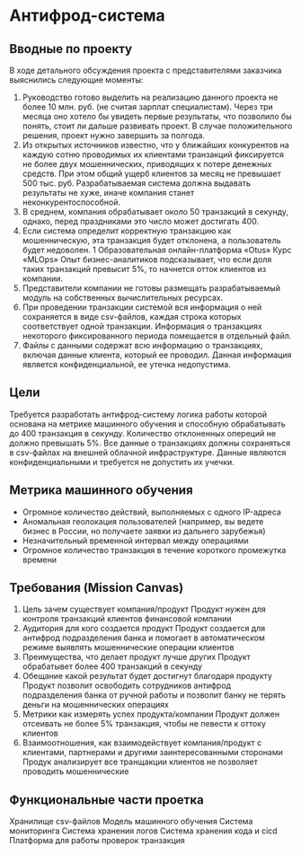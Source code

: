 # Антифрод-система

## Вводные по проекту

В ходе детального обсуждения проекта с представителями заказчика
выяснились следующие моменты:
1. Руководство готово выделить на реализацию данного проекта не более 10 млн. руб. (не считая зарплат специалистам). Через три месяца оно хотело бы увидеть первые результаты, что позволило бы понять, стоит ли дальше развивать проект. В случае положительного решения, проект нужно завершить за полгода. 
2. Из открытых источников известно, что у ближайших конкурентов на каждую сотню проводимых их клиентами транзакций фиксируется не более двух мошеннических, приводящих к потере денежных средств. При этом общий ущерб клиентов за месяц не превышает 500 тыс. руб. Разрабатываемая система должна выдавать результаты не хуже, иначе компания станет неконкурентоспособной.
3. В среднем, компания обрабатывает около 50 транзакций в секунду, однако, перед праздниками это число может достигать 400.
4. Если система определит корректную транзакцию как мошенническую, эта транзакция будет отклонена, а пользователь будет недоволен. 1 Образовательная онлайн-платформа «Otus» Курс «MLOps» Опыт бизнес-аналитиков подсказывает, что если доля таких транзакций превысит 5%, то начнется отток клиентов из компании.
5. Представители компании не готовы размещать разрабатываемый модуль на собственных вычислительных ресурсах.
6. При проведении транзакции системой вся информация о ней сохраняется в виде csv-файлов, каждая строка которых соответствует одной транзакции. Информация о транзакциях некоторого фиксированного периода помещается в отдельный файл.
7. Файлы с данными содержат всю информацию о транзакциях, включая данные клиента, который ее проводил. Данная информация является конфиденциальной, ее утечка недопустима.

## Цели

Требуется разработать антифрод-систему логика работы которой основана на метрике машинного обучения и способную обрабатывать до 400 транзакция в секунду. Количество отклоненных опереций не должно превышать 5%. Все данные о транзакциях должны сохраняться в csv-файлах на внешней облачной инфраструктуре. Данные являются конфиденциальными и требуется не допустить их учечки.

## Метрика машинного обучения
- Огромное количество действий, выполняемых с одного IP-адреса
- Аномальная геолокация пользователей (например, вы ведете бизнес в России, но получаете заявки из дальнего зарубежья)
- Незначительный временной интервал между операциями
- Огромное количество транзакция в течение короткого промежутка времени


## Требования (Mission Canvas)

1. Цель зачем существует компания/продукт
Продукт нужен для контроля транзакций клиентов финансовой компании
2. Аудитория для кого создается продукт
Продукт создается для антифрод подразделения банка и помогает в автоматическом режиме выявлять мошеннические операции клиентов
3. Преимущества, что делает продукт лучше других
Продукт обрабатывет более 400 транзакций в секунду
4. Обещание какой результат будет достигнут благодаря продукту
Продукт позволит освободить сотрудников антифрод подразделения банка от ручной работы и позволит банку не терять деньги на мошеннических операциях
5. Метрики как измерять успех продукта/компании
Продукт должен отсеивать не более 5% транзакция, чтобы не певести к оттоку клиентов
6. Взаимоотношения, как взаимодействует компания/продукт с клиентами, партнерами и другими заинтересованными сторонами
Продук анализирует все транщакции клиентов не позволяет проводить мошеннические

## Функциональные части проетка
Хранилище csv-файлов
Модель машинного обучения
Система мониторинга
Система хранения логов
Система хранения кода и cicd
Платформа для работы проверок транзакция

